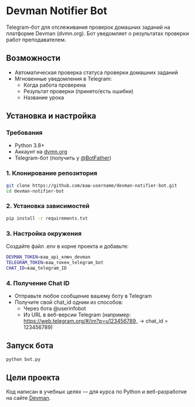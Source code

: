 # Devman Notifier Bot

Telegram-бот для отслеживания проверок домашних заданий на платформе Devman (dvmn.org). Бот уведомляет о результатах проверки работ преподавателем.

## Возможности

- Автоматическая проверка статуса проверки домашних заданий
- Мгновенные уведомления в Telegram:
  - Когда работа проверена
  - Результат проверки (принято/есть ошибки)
  - Название урока

## Установка и настройка

### Требования
- Python 3.8+
- Аккаунт на [dvmn.org](https://dvmn.org/)
- Telegram-бот (получить у [@BotFather](https://t.me/BotFather))

### 1. Клонирование репозитория
```bash
git clone https://github.com/ваш-username/devman-notifier-bot.git
cd devman-notifier-bot
```

### 2. Установка зависимостей
```bash
pip install -r requirements.txt
```

### 3. Настройка окружения
Создайте файл .env в корне проекта и добавьте:

```bash
DEVMAN_TOKEN=ваш_api_ключ_devman
TELEGRAM_TOKEN=ваш_токен_telegram_bot
CHAT_ID=ваш_telegram_ID
```

### 4. Получение Chat ID
- Отправьте любое сообщение вашему боту в Telegram
- Получите свой chat_id одним из способов:
  - Через бота @userinfobot
  - Из URL в веб-версии Telegram (например: https://web.telegram.org/#/im?p=u123456789_ → chat_id = 123456789)

## Запуск бота

```bash
python bot.py
```

## Цели проекта

Код написан в учебных целях — для курса по Python и веб-разработке на сайте [Devman](https://dvmn.org).